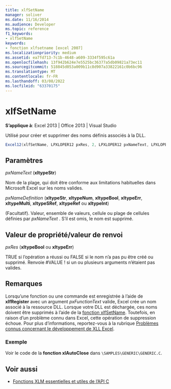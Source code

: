 ```yaml
---
title: xlfSetName
manager: soliver
ms.date: 11/16/2014
ms.audience: Developer
ms.topic: reference
f1_keywords:
- xlfSetName
keywords:
- fonction xlfsetname [excel 2007]
ms.localizationpriority: medium
ms.assetid: ea7fd713-7c1b-4648-a609-3334f595c61a
ms.openlocfilehash: 13f942b624e7e5525bc36377a5db09821a73ec11
ms.sourcegitcommit: 518845d053a009b11c8d907a33822161c0b6bc96
ms.translationtype: MT
ms.contentlocale: fr-FR
ms.lasthandoff: 03/08/2022
ms.locfileid: "63370175"
---
```

# <a name="xlfsetname"></a>xlfSetName

**S’applique à**: Excel 2013 | Office 2013 | Visual Studio
  
Utilisé pour créer et supprimer des noms définis associés à la DLL.
  
```cs
Excel12(xlfSetName, LPXLOPER12 pxRes, 2, LPXLOPER12 pxNameText, LPXLOPER12 pxNameDefinition);
```

## <a name="parameters"></a>Paramètres

_pxNameText_ (**xltypeStr**)
  
Nom de la plage, qui doit être conforme aux limitations habituelles dans Microsoft Excel sur les noms valides.
  
_pxNameDefinition_ (**xltypeStr**, **xltypeNum**, **xltypeBool**, **xltypeErr**, **xltypeMulti**, **xltypeSRef**, **xltypeRef** ou **xltypeInt**)
  
(Facultatif). Valeur, ensemble de valeurs, cellule ou plage de cellules définies par _pxNameText_ . S’il est omis, le nom est supprimé.
  
## <a name="property-valuereturn-value"></a>Valeur de propriété/valeur de renvoi

_pxRes_ (**xltypeBool** ou **xltypeErr**)
  
TRUE si l’opération a réussi ou FALSE si le nom n’a pas pu être créé ou supprimé. Renvoie #VALUE ! si un ou plusieurs arguments n’étaient pas valides.
  
## <a name="remarks"></a>Remarques

Lorsqu’une fonction ou une commande est enregistrée à l’aide de **xlfRegister** avec un argument _pxFunctionText_ valide, Excel crée un nom associé à la ressource DLL. Lorsque votre DLL est déchargée, ces noms doivent être supprimés à l’aide de la [fonction xlfSetName](xlfsetname.md). Toutefois, en raison d’un problème connu dans Excel, cette opération de suppression échoue. Pour plus d’informations, reportez-vous à la rubrique [Problèmes connus concernant le développement de XLL Excel](known-issues-in-excel-xll-development.md).
  
### <a name="example"></a>Exemple

Voir le code de la **fonction xlAutoClose** dans `\SAMPLES\GENERIC\GENERIC.C`.
  
## <a name="see-also"></a>Voir aussi

- [Fonctions XLM essentielles et utiles de l’API C](essential-and-useful-c-api-xlm-functions.md)
